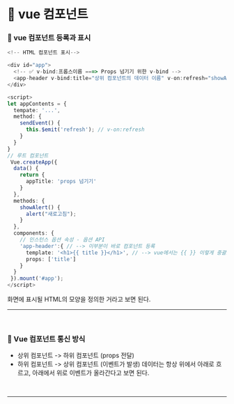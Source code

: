 # 📝 vue 컴포넌트

### 💝 vue 컴포넌트 등록과 표시

```ts
<!-- HTML 컴포넌트 표시-->

<div id="app">
  <!-- ✅ v-bind:프롭스이름 ===> Props 넘기기 위한 v-bind -->
  <app-header v-bind:title="상위 컴포넌트의 데이터 이름" v-on:refresh="showAlert"></app-header>
</div>

<script>
let appContents = {
  tempate: '...',
  method: {
    sendEvent() {
      this.$emit('refresh'); // v-on:refresh
    }
  }
}
// 루트 컴포넌트
 Vue.createApp({
  data() {
    return {
      appTitle: 'props 넘기기'
    }
  },
  methods: {
    showAlert() {
      alert("새로고침");
    }
  },
  components: {
    // 인스턴스 옵션 속성 - 옵션 API
    'app-header':{ // --> 이부분이 바로 컴포넌트 등록
      template: '<h1>{{ title }}</h1>', // --> vue에서는 {{ }} 이렇게 중괄호를 2개 사용해서 한다.
      props: ['title']
    }
  }
 }).mount('#app');
</script>
```

화면에 표시될 HTML의 모양을 정의한 거라고 보면 된다.

---

<br />

### 💝 Vue 컴포넌트 통신 방식

- 상위 컴포넌트 -> 하위 컴포넌트 (props 전달)
- 하위 컴포넌트 -> 상위 컴포넌트 (이벤트가 발생)
  데이터는 항상 위에서 아래로 흐르고, 아래에서 위로 이벤트가 올라간다고 보면 된다.

<br />

---

